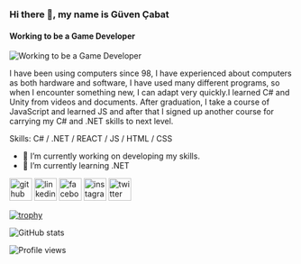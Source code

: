 ### Hi there 👋, my name is Güven Çabat
#### Working to be a Game Developer
![Working to be a Game Developer](https://pbs.twimg.com/profile_banners/793715205163380736/1656832235/600x200)

I have been using computers since 98, I have experienced about computers as both hardware and software, I have used many different programs, so when I encounter something new, I can adapt very quickly.I learned C# and Unity  from videos and documents. After graduation, I take a course of JavaScript and learned JS and after that  I signed up another course for carrying my C# and .NET skills to next level.

Skills:  C# / .NET / REACT / JS / HTML / CSS

- 🔭 I’m currently working on developing my skills. 
- 🌱 I’m currently learning .NET 


[<img src='https://cdn.jsdelivr.net/npm/simple-icons@3.0.1/icons/github.svg' alt='github' height='40'>](https://github.com/fakepokeball)  [<img src='https://cdn.jsdelivr.net/npm/simple-icons@3.0.1/icons/linkedin.svg' alt='linkedin' height='40'>](https://www.linkedin.com/in/g%C3%BCven%C3%A7abat/)  [<img src='https://cdn.jsdelivr.net/npm/simple-icons@3.0.1/icons/facebook.svg' alt='facebook' height='40'>](https://www.facebook.com/guven.cabat)  [<img src='https://cdn.jsdelivr.net/npm/simple-icons@3.0.1/icons/instagram.svg' alt='instagram' height='40'>](https://www.instagram.com/gvncbt/)  [<img src='https://cdn.jsdelivr.net/npm/simple-icons@3.0.1/icons/twitter.svg' alt='twitter' height='40'>](https://twitter.com/GvnCbt)  

[![trophy](https://github-profile-trophy.vercel.app/?username=fakepokeball)](https://github.com/ryo-ma/github-profile-trophy)

![GitHub stats](https://github-readme-stats.vercel.app/api?username=fakepokeball&show_icons=true)  

![Profile views](https://gpvc.arturio.dev/fakepokeball)  



